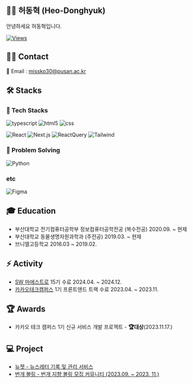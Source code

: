 ## 👋🏻 허동혁 (Heo-Donghyuk)
안녕하세요 허동혁입니다.

[![Views](https://myhits.vercel.app/api/hit/https%3A%2F%2Fgithub.com%2FHeo-Donghyuk?color=blue&label=Views)](https://myhits.vercel.app)

## 🤝🏻 Contact
📮 Email : missko30@pusan.ac.kr

## 🛠️ Stacks
### 🔨 Tech Stacks
![typescript](https://img.shields.io/badge/-typescript-3178C6?style=for-the-badge&logo=typescript&logoColor=white)
![html5](https://img.shields.io/badge/-HTML5-E34F26?style=for-the-badge&logo=html5&logoColor=white)
![css](https://img.shields.io/badge/-CSS3-1572B6?style=for-the-badge&logo=css3&logoColor=white)

![React](https://img.shields.io/badge/-React-222222?style=for-the-badge&logo=react)
![Next.js](https://img.shields.io/badge/-Next.js-000000?style=for-the-badge&logo=next.js)
![ReactQuery](https://img.shields.io/badge/ReactQuery-FF4154?style=for-the-badge&logo=React-Query&logoColor=white)
![Tailwind](https://img.shields.io/badge/-Tailwind-06B6D4?style=for-the-badge&logo=tailwindcss&logoColor=white)

### 🔧 Problem Solving
![Python](https://img.shields.io/badge/-Python-3776AB?style=for-the-badge&logo=python&logoColor=white)

### etc
![Figma](https://img.shields.io/badge/-Figma-F24E1E?style=for-the-badge&logo=Figma&logoColor=white)

## 🎓 Education
- 부산대학교 전기컴퓨터공학부 정보컴퓨터공학전공 (복수전공) 2020.09. ~ 현재
- 부산대학교 동물생명자원과학과 (주전공) 2019.03. ~ 현재
- 브니엘고등학교 2016.03 ~ 2019.02.

## ⚡ Activity
- [SW 마에스트로](https://www.swmaestro.org/) 15기 수료 2024.04. ~ 2024.12.
- [카카오테크캠퍼스](https://www.kakaotechcampus.com/) 1기 프론트엔드 트랙 수료 2023.04. ~ 2023.11.

## 🏆 Awards
- 카카오 테크 캠퍼스 1기 신규 서비스 개발 프로젝트 - **🏆대상**(2023.11.17.)

## 💻 Project
- [뉴젯 - 뉴스레터 기록 및 관리 서비스](https://app.newzet.me/)
- [번개 볼링 - 번개 지향 볼링 모집 커뮤니티 (2023.09. ~ 2023. 11.)](https://github.com/Step3-kakao-tech-campus/Team3_FE)
